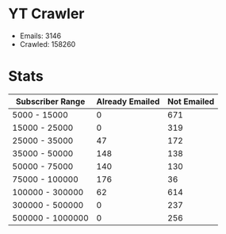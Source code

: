 # YT Crawler
- Emails: 3146
- Crawled: 158260

# Stats
| Subscriber Range  | Already Emailed | Not Emailed |
|-------|-------|-------|
| 5000 - 15000 | 0 | 671 |
| 15000 - 25000 | 0 | 319 |
| 25000 - 35000 | 47 | 172 |
| 35000 - 50000 | 148 | 138 |
| 50000 - 75000 | 140 | 130 |
| 75000 - 100000 | 176 | 36 |
| 100000 - 300000 | 62 | 614 |
| 300000 - 500000 | 0 | 237 |
| 500000 - 1000000 | 0 | 256 |

